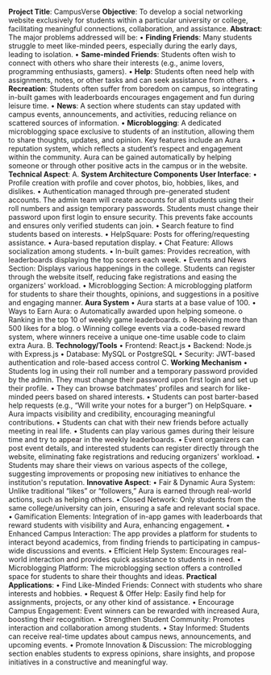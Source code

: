 **Project Title**: CampusVerse 
**Objective**: 
To develop a social networking website exclusively for students within a particular university or 
college, facilitating meaningful connections, collaboration, and assistance. 
**Abstract**: 
The major problems addressed will be: 
• **Finding Friends**: Many students struggle to meet like-minded peers, especially during the 
early days, leading to isolation. 
• **Same-minded Friends**: Students often wish to connect with others who share their interests 
(e.g., anime lovers, programming enthusiasts, gamers). 
• **Help**: Students often need help with assignments, notes, or other tasks and can seek 
assistance from others. 
• **Recreation**: Students often suffer from boredom on campus, so integrating in-built games 
with leaderboards encourages engagement and fun during leisure time. 
• **News**: A section where students can stay updated with campus events, announcements, and 
activities, reducing reliance on scattered sources of information. 
• **Microblogging**: A dedicated microblogging space exclusive to students of an institution, 
allowing them to share thoughts, updates, and opinion. 
Key features include an Aura reputation system, which reflects a student’s respect and engagement 
within the community. Aura can be gained automatically by helping someone or through other 
positive acts in the campus or in the website. 
**Technical Aspect**: 
A. **System Architecture Components** 
**User Interface**: 
• Profile creation with profile and cover photos, bio, hobbies, likes, and dislikes. 
• Authentication managed through pre-generated student accounts. The admin team will 
create accounts for all students using their roll numbers and assign temporary passwords. 
Students must change their password upon first login to ensure security. This prevents fake 
accounts and ensures only verified students can join. 
• Search feature to find students based on interests. 
• HelpSquare: Posts for offering/requesting assistance. 
• Aura-based reputation display. 
• Chat Feature: Allows socialization among students. 
• In-built games: Provides recreation, with leaderboards displaying the top scorers each week. 
• Events and News Section: Displays various happenings in the college. Students can register 
through the website itself, reducing fake registrations and easing the organizers' workload. 
• Microblogging Section: A microblogging platform for students to share their thoughts, 
opinions, and suggestions in a positive and engaging manner. 
**Aura System** 
• Aura starts at a base value of 100. 
• Ways to Earn Aura: 
o Automatically awarded upon helping someone. 
o Ranking in the top 10 of weekly game leaderboards. 
o Receiving more than 500 likes for a blog. 
o Winning college events via a code-based reward system, where winners receive a 
unique one-time usable code to claim extra Aura. 
B. **Technology/Tools** 
• Frontend: React.js 
• Backend: Node.js with Express.js 
• Database: MySQL or PostgreSQL 
• Security: JWT-based authentication and role-based access control 
C. **Working Mechanism** 
• Students log in using their roll number and a temporary password provided by the admin. 
They must change their password upon first login and set up their profile. 
• They can browse batchmates’ profiles and search for like-minded peers based on shared 
interests. 
• Students can post barter-based help requests (e.g., “Will write your notes for a burger”) on 
HelpSquare. 
• Aura impacts visibility and credibility, encouraging meaningful contributions. 
• Students can chat with their new friends before actually meeting in real life. 
• Students can play various games during their leisure time and try to appear in the weekly 
leaderboards. 
• Event organizers can post event details, and interested students can register directly through 
the website, eliminating fake registrations and reducing organizers' workload. 
• Students may share their views on various aspects of the college, suggesting improvements 
or proposing new initiatives to enhance the institution's reputation. 
**Innovative Aspect**: 
• Fair & Dynamic Aura System: Unlike traditional “likes” or “followers,” Aura is earned through 
real-world actions, such as helping others. 
• Closed Network: Only students from the same college/university can join, ensuring a safe 
and relevant social space. 
• Gamification Elements: Integration of in-app games with leaderboards that reward students 
with visibility and Aura, enhancing engagement. 
• Enhanced Campus Interaction: The app provides a platform for students to interact beyond 
academics, from finding friends to participating in campus-wide discussions and events. 
• Efficient Help System: Encourages real-world interaction and provides quick assistance to 
students in need. 
• Microblogging Platform: The microblogging section offers a controlled space for students to 
share their thoughts and ideas. 
**Practical Applications**: 
• Find Like-Minded Friends: Connect with students who share interests and hobbies. 
• Request & Offer Help: Easily find help for assignments, projects, or any other kind of 
assistance. 
• Encourage Campus Engagement: Event winners can be rewarded with increased Aura, 
boosting their recognition. 
• Strengthen Student Community: Promotes interaction and collaboration among students. 
• Stay Informed: Students can receive real-time updates about campus news, announcements, 
and upcoming events. 
• Promote Innovation & Discussion: The microblogging section enables students to express 
opinions, share insights, and propose initiatives in a constructive and meaningful way.